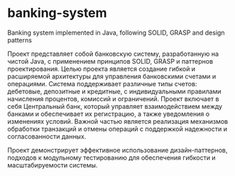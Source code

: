 # banking-system
Banking system implemented in Java, following SOLID, GRASP and design patterns

Проект представляет собой банковскую систему, разработанную на чистой Java, с применением принципов SOLID, GRASP и паттернов проектирования. Целью проекта является создание гибкой и расширяемой архитектуры для управления банковскими счетами и операциями. Система поддерживает различные типы счетов: дебетовые, депозитные и кредитные, с индивидуальными правилами начисления процентов, комиссий и ограничений. Проект включает в себя Центральный банк, который управляет взаимодействием между банками и обеспечивает их регистрацию, а также уведомления о изменениях условий. Важной частью является реализация механизмов обработки транзакций и отмены операций с поддержкой надежности и согласованности данных.

Проект демонстрирует эффективное использование дизайн-паттернов, подходов к модульному тестированию для обеспечения гибкости и масштабируемости системы.
